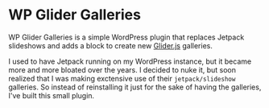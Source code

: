 # WP Glider Galleries

WP Glider Galleries is a simple WordPress plugin that replaces Jetpack slideshows and adds a block to create new [Glider.js](https://github.com/NickPiscitelli/Glider.js) galleries.

I used to have Jetpack running on my WordPress instance, but it became more and more bloated over the years. I decided to nuke it, but soon realized that I was making exctensive use of their `jetpack/slideshow` galleries. So instead of reinstalling it just for the sake of having the galleries, I've built this small plugin.

